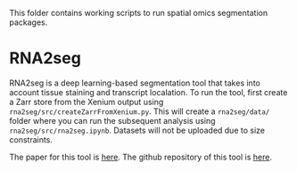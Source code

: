 This folder contains working scripts to run spatial omics segmentation packages.

# RNA2seg
 RNA2seg is a deep learning-based segmentation tool that takes into account tissue staining and transcript localation. To run the tool, first create a Zarr store from the Xenium output using `rna2seg/src/createZarrFromXenium.py`. This will create a `rna2seg/data/` folder where you can run the subsequent analysis using `rna2seg/src/rna2seg.ipynb`. Datasets will not be uploaded due to size constraints. 

 The paper for this tool is [here](https://www.biorxiv.org/content/10.1101/2025.03.03.641259v3). The github repository of this tool is [here](https://github.com/fish-quant/rna2seg).
